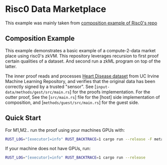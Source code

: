 # Risc0 Data Marketplace

This example was mainly taken from [composition example of Risc0's repo](https://github.com/risc0/risc0/tree/v0.21.0/examples/composition)

## Composition Example

This example demonstrates a basic example of a compute-2-data market place using risc0's zkVM.
This repository leverages recursion to first proof certain qualities of a dataset. 
And second run a zkML program on top of the latter.

The inner proof reads and processes [Heart Disease dataset](https://archive.ics.uci.edu/dataset/45/heart+disease) from UC Irvine Machine Learning Repository, and verifies that the original data has been correctly signed by a trusted "sensor". 
See [`input-data/methods/gest/src/main.rs`] for the proofs implementation.
For the outter proof, See the [`src/main.rs`] file for the [host] side implementation of composition, and [`methods/guest/src/main.rs`] for the guest side.


## Quick Start


For M1,M2.. run the proof using your machines GPUs with:

```bash
RUST_LOG="[executor]=info" RUST_BACKTRACE=1 cargo run --release -F metal
```

If your machine does not have GPUs, run:

```bash
RUST_LOG="[executor]=info" RUST_BACKTRACE=1 cargo run --release
```